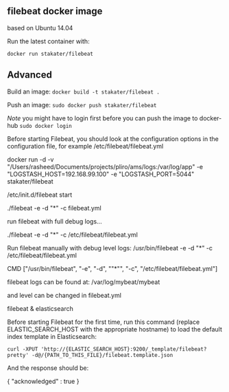 ## filebeat docker image

based on Ubuntu 14.04

Run the latest container with:

`docker run stakater/filebeat`

## Advanced

Build an image:
`docker build -t stakater/filebeat .`

Push an image:
`sudo docker push stakater/filebeat`

_Note_ you might have to login first before you can push the image to docker-hub `sudo docker login`

Before starting Filebeat, you should look at the configuration options in the configuration file, for example /etc/filebeat/filebeat.yml

docker run -d -v "/Users/rasheed/Documents/projects/pliro/ams/logs:/var/log/app" -e "LOGSTASH_HOST=192.168.99.100" -e "LOGSTASH_PORT=5044" stakater/filebeat


/etc/init.d/filebeat start

./filebeat -e -d "*" -c filebeat.yml

run filebeat with full debug logs...

./filebeat -e -d "*" -c /etc/filebeat/filebeat.yml

Run filebeat manually with debug level logs:
/usr/bin/filebeat -e -d "*" -c /etc/filebeat/filebeat.yml

CMD 					["/usr/bin/filebeat", "-e", "-d", "\"*\"", "-c", "/etc/filebeat/filebeat.yml"]

filebeat logs can be found at: /var/log/mybeat/mybeat

and level can be changed in filebeat.yml


filebeat & elasticsearch

Before starting Filebeat for the first time, run this command (replace ELASTIC_SEARCH_HOST with the appropriate hostname) to load the default index template in Elasticsearch:

    curl -XPUT 'http://{ELASTIC_SEARCH_HOST}:9200/_template/filebeat?pretty' -d@/{PATH_TO_THIS_FILE}/filebeat.template.json

And the response should be:

{
  "acknowledged" : true
}

